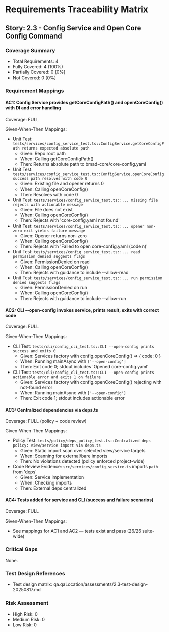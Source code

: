 # Requirements Traceability Matrix

## Story: 2.3 - Config Service and Open Core Config Command

### Coverage Summary

- Total Requirements: 4
- Fully Covered: 4 (100%)
- Partially Covered: 0 (0%)
- Not Covered: 0 (0%)

### Requirement Mappings

#### AC1: Config Service provides getCoreConfigPath() and openCoreConfig() with DI and error handling

Coverage: FULL

Given-When-Then Mappings:

- Unit Test: `tests/services/config_service_test.ts::ConfigService.getCoreConfigPath returns expected absolute path`
  - Given: Repo root path
  - When: Calling getCoreConfigPath()
  - Then: Returns absolute path to bmad-core/core-config.yaml
- Unit Test: `tests/services/config_service_test.ts::ConfigService.openCoreConfig success path resolves with code 0`
  - Given: Existing file and opener returns 0
  - When: Calling openCoreConfig()
  - Then: Resolves with code 0
- Unit Test: `tests/services/config_service_test.ts::... missing file rejects with actionable message`
  - Given: File does not exist
  - When: Calling openCoreConfig()
  - Then: Rejects with 'core-config.yaml not found'
- Unit Test: `tests/services/config_service_test.ts::... opener non-zero exit yields failure message`
  - Given: Opener returns non-zero
  - When: Calling openCoreConfig()
  - Then: Rejects with 'Failed to open core-config.yaml (code n)'
- Unit Test: `tests/services/config_service_test.ts::... read permission denied suggests flags`
  - Given: PermissionDenied on read
  - When: Calling openCoreConfig()
  - Then: Rejects with guidance to include --allow-read
- Unit Test: `tests/services/config_service_test.ts::... run permission denied suggests flags`
  - Given: PermissionDenied on run
  - When: Calling openCoreConfig()
  - Then: Rejects with guidance to include --allow-run

#### AC2: CLI --open-config invokes service, prints result, exits with correct code

Coverage: FULL

Given-When-Then Mappings:

- CLI Test: `tests/cli/config_cli_test.ts::CLI --open-config prints success and exits 0`
  - Given: Services factory with config.openCoreConfig() => { code: 0 }
  - When: Running mainAsync with `['--open-config']`
  - Then: Exit code 0; stdout includes 'Opened core-config.yaml'
- CLI Test: `tests/cli/config_cli_test.ts::CLI --open-config prints actionable error and exits 1 on failure`
  - Given: Services factory with config.openCoreConfig() rejecting with not-found error
  - When: Running mainAsync with `['--open-config']`
  - Then: Exit code 1; stdout includes actionable error

#### AC3: Centralized dependencies via deps.ts

Coverage: FULL (policy + code review)

Given-When-Then Mappings:

- Policy Test: `tests/policy/deps_policy_test.ts::Centralized deps policy: view/service import via deps.ts`
  - Given: Static import scan over selected view/service targets
  - When: Scanning for external/bare imports
  - Then: No violations detected (policy enforced project-wide)
- Code Review Evidence: `src/services/config_service.ts` imports `path` from 'deps'
  - Given: Service implementation
  - When: Checking imports
  - Then: External deps centralized

#### AC4: Tests added for service and CLI (success and failure scenarios)

Coverage: FULL

Given-When-Then Mappings:

- See mappings for AC1 and AC2 — tests exist and pass (26/26 suite-wide)

### Critical Gaps

None.

### Test Design References

- Test design matrix: qa.qaLocation/assessments/2.3-test-design-20250817.md

### Risk Assessment

- High Risk: 0
- Medium Risk: 0
- Low Risk: 0
